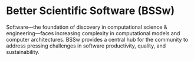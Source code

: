 # Better Scientific Software (BSSw)

Software—the foundation of discovery in computational science & engineering—faces increasing complexity in computational models and computer architectures. BSSw provides a central hub for the community to address pressing challenges in software productivity, quality, and sustainability.


<!---
Slide1 L: blog_posts/working-remotely-the-exascale-computing-project-ecp-panel-series
Slide1 R: images/raw/master/Blog_0720_RemoteWorkingPanel.png
Slide2 L: blog_posts/2019-bssw-fellows-guide-developers-through-each-stage-of-the-scientific-software-lifecycle
Slide2 R: images/raw/master/Blog_0720_Fellows.png
Slide3 L: events/research-software-engineers-in-hpc-workshop-rse-hpc-2020
Slide3 R: events/the-international-series-of-online-research-software-events-sorse
Slide4 L: blog_posts/the-lazy-approach-to-developing-scientific-research-software
Slide4 R: items/the-collegeville-workshop-series-on-scientific-software
Slide5 L: events/panel-how-to-make-teams-tick
Slide5 R: events/webinar-testing-and-code-review-practices-in-research-software-development
--->

<!---
LCM: Saving for use again later

Slide1 Left: blog_posts/scientific-software-projects-and-their-communities
Slide 1 Right: items/resources-for-maximizing-remote-working
Slide2 Left: blog_posts/cleaning-your-work-surfaces-one-way-to-help-flatten-the-curve
Slide2 Right: images/raw/master/Blog_0320_COVID19.png
Slide3 Left: blog_posts/spreading-ideas-about-better-scientific-software
Slide3 Right: images/raw/master/Blog_0225_Computational.jpg
Slide4 Left: blog_posts/productivity-and-sustainability-improvement-planning-psip
Slide4 Right: images/raw/master/Blog_0120_PSIP_logo.png
Slide5 Left: items/finalizing-your-julia-package
Slide5 Right: events/webinar-best-practices-for-using-proxy-applications-as-benchmarks
--->

<!---
[Site Overview](SiteOverview.md)

[Communities Overview](CommunitiesOverview.md)

[Intro to CSE](IntroToCse.md)

[Intro to HPC](IntroToHpc.md)

--->
